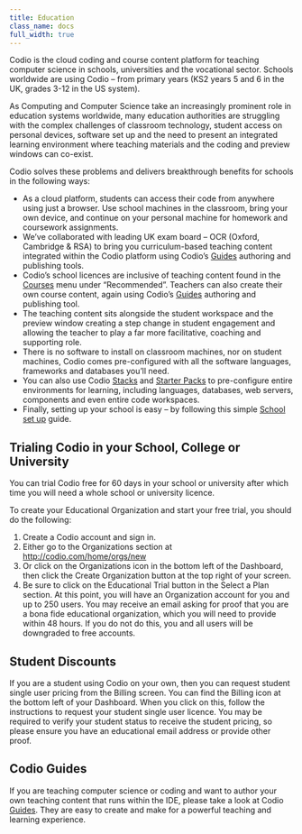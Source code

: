 ```yaml
---
title: Education
class_name: docs
full_width: true
---
```


Codio is the cloud coding and course content platform for teaching computer science in schools, universities and the vocational sector.  Schools worldwide are using Codio – from primary years (KS2 years 5 and 6 in the UK, grades 3-12 in the US system).

As Computing and Computer Science take an increasingly prominent role in education systems worldwide, many education authorities are struggling with the complex challenges of classroom technology, student access on personal devices, software set up and the need to present an integrated learning environment where teaching materials and the coding and preview windows can co-exist.

Codio solves these problems and delivers breakthrough benefits for schools in the following ways:

-	As a cloud platform, students can access their code from anywhere using just a browser.  Use school machines in the classroom, bring your own device, and continue on your personal machine for homework and coursework assignments.
-	We’ve collaborated with leading UK exam board – OCR (Oxford, Cambridge & RSA) to bring you curriculum-based teaching content integrated within the Codio platform using Codio’s [Guides](/docs/ide/tools/guides/) authoring and publishing tools.
-	Codio’s school licences are inclusive of teaching content found in the [Courses](/docs/dashboard/courses/) menu under “Recommended”.  Teachers can also create their own course content, again using Codio’s [Guides](/docs/ide/tools/guides/) authoring and publishing tool.
-	The teaching content sits alongside the student workspace and the preview window creating a step change in student engagement and allowing the teacher to play a far more facilitative, coaching and supporting role.
-	There is no software to install on classroom machines, nor on student machines, Codio comes pre-configured with all the software languages, frameworks and databases you’ll need.
-	You can also use Codio [Stacks](/docs/quickstart/stacks/) and [Starter Packs](/docs/quickstart/packs/) to pre-configure entire environments for learning, including languages, databases, web servers, components and even entire code workspaces.
-	Finally, setting up your school is easy – by following this simple [School set up](/docs/quickstart/edusetup/) guide.

## Trialing Codio in your School, College or University

You can trial Codio free for 60 days in your school or university after which time you will need a whole school or university licence.

To create your Educational Organization and start your free trial, you should do the following:

1.	Create a Codio account and sign in.
2.	Either go to the Organizations section at http://codio.com/home/orgs/new
3.	Or click on the Organizations icon in the bottom left of the Dashboard, then click the Create Organization button at the top right of your screen.
4.	Be sure to click on the Educational Trial button in the Select a Plan section.
At this point, you will have an Organization account for you and up to 250 users. You may receive an email asking for proof that you are a bona fide educational organization, which you will need to provide within 48 hours. If you do not do this, you and all users will be downgraded to free accounts.

## Student Discounts

If you are a student using Codio on your own, then you can request student single user pricing from the Billing screen.
You can find the Billing icon at the bottom left of your Dashboard. When you click on this, follow the instructions to request your student single user licence.
You may be required to verify your student status to receive the student pricing, so please ensure you have an educational email address or provide other proof.

## Codio Guides

If you are teaching computer science or coding and want to author your own teaching content that runs within the IDE, please take a look at Codio [Guides](/docs/dashboard/courses/). They are easy to create and make for a powerful teaching and learning experience.
